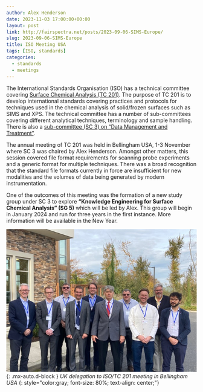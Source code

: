 ```yaml
---
author: Alex Henderson
date: 2023-11-03 17:00:00+00:00
layout: post
link: http://fairspectra.net/posts/2023-09-06-SIMS-Europe/
slug: 2023-09-06-SIMS-Europe
title: ISO Meeting USA
tags: [ISO, standards]
categories:
  - standards
  - meetings
---
```


The International Standards Organisation (ISO) has a technical committee covering [Surface Chemical Analysis (TC 201)](https://www.iso.org/committee/54618.html). The purpose of TC 201 is to develop international standards covering practices and protocols for techniques used in the chemical analysis of solid/frozen surfaces such as SIMS and XPS. 
The technical committee has a number of sub-committees covering different analytical techniques, terminology and sample handling. There is also a [sub-committee (SC 3) on “Data Management and Treatment”]( https://www.iso.org/committee/54638.html). 

The annual meeting of TC 201 was held in Bellingham USA, 1-3 November where SC 3 was chaired by Alex Henderson. Amongst other matters, this session covered file format requirements for scanning probe experiments and a generic format for multiple techniques. There was a broad recognition that the standard file formats currently in force are insufficient for new modalities and the volumes of data being generated by modern instrumentation. 

One of the outcomes of this meeting was the formation of a new study group under SC 3 to explore **“Knowledge Engineering for Surface Chemical Analysis” (SG 5)** which will be led by Alex. This group will begin in January 2024 and run for three years in the first instance. More information will be available in the New Year. 

![Photograph of UK delegation to ISO/TC 201 meeting in Bellingham USA](/assets/media/2023-11-03-ISO-meeting-USA/uk-delegation.jpg){: .mx-auto.d-block } 
*UK delegation to ISO/TC 201 meeting in Bellingham USA*
{: style="color:gray; font-size: 80%; text-align: center;"}
